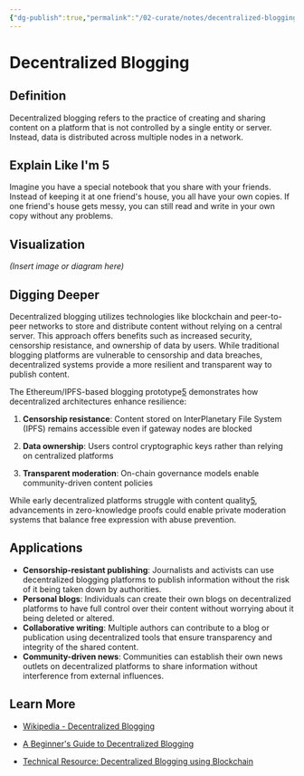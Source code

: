 ```yaml
---
{"dg-publish":true,"permalink":"/02-curate/notes/decentralized-blogging/","title":"Decentralized Blogging","tags":["blogging","writing","decentralized","ipfs"]}
---
```


# Decentralized Blogging 

## **Definition**
Decentralized blogging refers to the practice of creating and sharing content on a platform that is not controlled by a single entity or server. Instead, data is distributed across multiple nodes in a network.

## **Explain Like I'm 5**
Imagine you have a special notebook that you share with your friends. Instead of keeping it at one friend's house, you all have your own copies. If one friend's house gets messy, you can still read and write in your own copy without any problems.

## **Visualization**
*(Insert image or diagram here)*

## **Digging Deeper**
Decentralized blogging utilizes technologies like blockchain and peer-to-peer networks to store and distribute content without relying on a central server. This approach offers benefits such as increased security, censorship resistance, and ownership of data by users. While traditional blogging platforms are vulnerable to censorship and data breaches, decentralized systems provide a more resilient and transparent way to publish content.

The Ethereum/IPFS-based blogging prototype[5](https://www.reddit.com/r/ethdev/comments/13u7s4a/would_a_decentralized_blogging_platform_dapp_be/) demonstrates how decentralized architectures enhance resilience:

1. **Censorship resistance**: Content stored on InterPlanetary File System (IPFS) remains accessible even if gateway nodes are blocked
    
2. **Data ownership**: Users control cryptographic keys rather than relying on centralized platforms
    
3. **Transparent moderation**: On-chain governance models enable community-driven content policies
    

While early decentralized platforms struggle with content quality[5](https://www.reddit.com/r/ethdev/comments/13u7s4a/would_a_decentralized_blogging_platform_dapp_be/), advancements in zero-knowledge proofs could enable private moderation systems that balance free expression with abuse prevention.

## **Applications**
- **Censorship-resistant publishing**: Journalists and activists can use decentralized blogging platforms to publish information without the risk of it being taken down by authorities.
- **Personal blogs**: Individuals can create their own blogs on decentralized platforms to have full control over their content without worrying about it being deleted or altered.
- **Collaborative writing**: Multiple authors can contribute to a blog or publication using decentralized tools that ensure transparency and integrity of the shared content.
- **Community-driven news**: Communities can establish their own news outlets on decentralized platforms to share information without interference from external influences.

## **Learn More**
- [Wikipedia - Decentralized Blogging](https://en.wikipedia.org/wiki/Decentralized_blogging)

- [A Beginner's Guide to Decentralized Blogging](https://medium.com/@blockchainsimplified/a-beginners-guide-to-decentralised-blogging-fd26c20f5a2)

- [Technical Resource: Decentralized Blogging using Blockchain](https://ieeexplore.ieee.org/document/8480972)